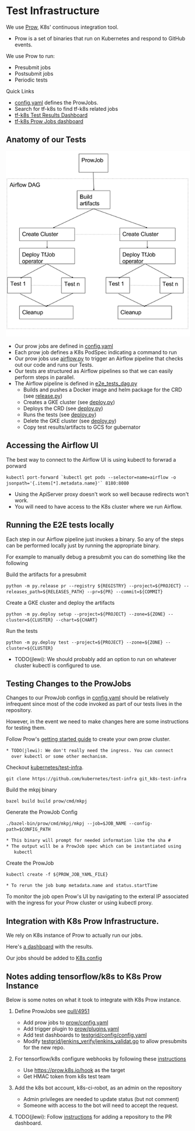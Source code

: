# Test Infrastructure

We use [Prow](https://github.com/kubernetes/test-infra/tree/master/prow),
K8s' continuous integration tool.

  * Prow is a set of binaries that run on Kubernetes and respond to
GitHub events.

We use Prow to run:

  * Presubmit jobs
  * Postsubmit jobs
  * Periodic tests

Quick Links
 * [config.yaml](https://github.com/kubernetes/test-infra/blob/master/prow/config.yaml)
defines the ProwJobs.
  * Search for tf-k8s to find tf-k8s related jobs
 * [tf-k8s Test Results Dashboard](https://k8s-testgrid.appspot.com/sig-big-data)
 * [tf-k8s Prow Jobs dashboard](https://prow.k8s.io/?repo=tensorflow%2Fk8s)

## Anatomy of our Tests

![Test Infrastructure](test_infrastructure.png)
* Our prow jobs are defined in [config.yaml](https://github.com/kubernetes/test-infra/blob/master/prow/config.yaml)
* Each prow job defines a K8s PodSpec indicating a command to run
* Our prow jobs use [airflow.py](../py/airflow.py) to trigger an Airflow pipeline that checks out our code
  and runs our Tests.
* Our tests are structured as Airflow pipelines so that we can easily perform steps in parallel.
* The Airflow pipeline is defined in [e2e_tests_dag.py](airflow/dags/e2e_tests_dag.py)
    * Builds and pushes a Docker image and helm package for the CRD (see [release.py](../py/release.py))
    * Creates a GKE cluster (see [deploy.py](../py/deploy.py))
    * Deploys the CRD (see [deploy.py](../py/deploy.py))
    * Runs the tests (see [deploy.py](../py/deploy.py))
    * Delete the GKE cluster (see [deploy.py](../py/deploy.py))
    * Copy test results/artifacts to GCS for gubernator


## Accessing the Airflow UI

The best way to connect to the Airflow UI is using kubectl to forwrad a porward

```
kubectl port-forward `kubectl get pods --selector=name=airflow -o jsonpath='{.items[*].metadata.name}'` 8180:8080
```

  * Using the ApiServer proxy doesn't work so well because redirects won't work.
  * You will need to have access to the K8s cluster where we run Airflow.

## Running the E2E tests locally

Each step in our Airflow pipeline just invokes a binary. So any of the steps can be performed locally just
by running the appropriate binary.

For example to manually debug a presubmit you can do something like the following

Build the artifacts for a presubmit

```
python -m py.release pr --registry ${REGISTRY} --project=${PROJECT} --releases_path=${RELEASES_PATH} --pr=${PR} --commit=${COMMIT}

```

Create a GKE cluster and deploy the artifacts

```
python -m py.deploy setup --project=${PROJECT} --zone=${ZONE} --cluster=${CLUSTER} --chart=${CHART}

```  

Run the tests

```
python -m py.deploy test --project=${PROJECT} --zone=${ZONE} --cluster=${CLUSTER}
```  
  * TODO(jlewi): We should probably add an option to run on whatever cluster kubectl is configured to use.

## Testing Changes to the ProwJobs

Changes to our ProwJob configs in [config.yaml](https://github.com/kubernetes/test-infra/blob/master/prow/config.yaml)
should be relatively infrequent since most of the code invoked
as part of our tests lives in the repository.

However, in the event we need to make changes here are some instructions
for testing them.

Follow Prow's
[getting started guide](https://github.com/kubernetes/test-infra/blob/master/prow/getting_started.md)
to create your own prow cluster.

    * TODO(jlewi): We don't really need the ingress. You can connect
      over kubectl or some other mechanism.

Checkout [kubernetes/test-infra](https://github.com/kubernetes/test-infra).

```
git clone https://github.com/kubernetes/test-infra git_k8s-test-infra
```

Build the mkpj binary

```
bazel build build prow/cmd/mkpj
```

Generate the ProwJob Config

```
./bazel-bin/prow/cmd/mkpj/mkpj --job=$JOB_NAME --config-path=$CONFIG_PATH
```
    * This binary will prompt for needed information like the sha #
    * The output will be a ProwJob spec which can be instantiated using
       kubectl

Create the ProwJob

```
kubectl create -f ${PROW_JOB_YAML_FILE}
```

    * To rerun the job bump metadata.name and status.startTime

To monitor the job open Prow's UI by navigating to the exteral IP
associated with the ingress for your Prow cluster or using
kubectl proxy.

## Integration with K8s Prow Infrastructure.

We rely on K8s instance of Prow to actually run our jobs.

Here's [a dashboard](https://k8s-testgrid.appspot.com/sig-big-data) with
the results.

Our jobs should be added to
[K8s config](https://github.com/kubernetes/test-infra/blob/master/prow/config.yaml)

## Notes adding tensorflow/k8s to K8s Prow Instance

Below is some notes on what it took to integrate with K8s Prow instance.

1. Define ProwJobs see [pull/4951](https://github.com/kubernetes/test-infra/pull/4951)

    * Add prow jobs to [prow/config.yaml](https://github.com/kubernetes/test-infra/pull/4951/files#diff-406185368ba7839d1459d3d51424f104)
    * Add trigger plugin to [prow/plugins.yaml](https://github.com/kubernetes/test-infra/pull/4951/files#diff-ae83e55ccb05896d5229df577d34255d)
    * Add test dashboards to [testgrid/config/config.yaml](https://github.com/kubernetes/test-infra/pull/4951/files#diff-49f154cd90facc43fda49a99885e6d17)
    * Modify [testgrid/jenkins_verify/jenkins_validat.go](https://github.com/kubernetes/test-infra/pull/4951/files#diff-7fb4731a02dd681bbd0daada8dd2f908)
       to allow presubmits for the new repo.
1. For tensorflow/k8s configure webhooks by following these [instructions](https://github.com/kubernetes/test-infra/blob/master/prow/getting_started.md#add-the-webhook-to-github)
    * Use https://prow.k8s.io/hook as the target
    * Get HMAC token from k8s test team
1. Add the k8s bot account, k8s-ci-robot, as an admin on the repository
    * Admin privileges are needed to update status (but not comment)
    * Someone with access to the bot will need to accept the request.
1. TODO(jlewi): Follow [instructions](https://github.com/kubernetes/test-infra/tree/master/gubernator#adding-a-repository-to-the-pr-dashboard) for adding a repository to the PR
   dashboard.
